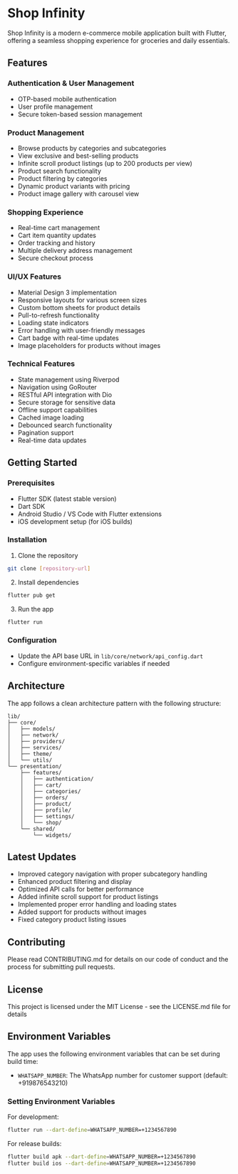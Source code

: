 # Shop Infinity

Shop Infinity is a modern e-commerce mobile application built with Flutter, offering a seamless shopping experience for groceries and daily essentials.

## Features

### Authentication & User Management
- OTP-based mobile authentication
- User profile management
- Secure token-based session management

### Product Management
- Browse products by categories and subcategories
- View exclusive and best-selling products
- Infinite scroll product listings (up to 200 products per view)
- Product search functionality
- Product filtering by categories
- Dynamic product variants with pricing
- Product image gallery with carousel view

### Shopping Experience
- Real-time cart management
- Cart item quantity updates
- Order tracking and history
- Multiple delivery address management
- Secure checkout process

### UI/UX Features
- Material Design 3 implementation
- Responsive layouts for various screen sizes
- Custom bottom sheets for product details
- Pull-to-refresh functionality
- Loading state indicators
- Error handling with user-friendly messages
- Cart badge with real-time updates
- Image placeholders for products without images

### Technical Features
- State management using Riverpod
- Navigation using GoRouter
- RESTful API integration with Dio
- Secure storage for sensitive data
- Offline support capabilities
- Cached image loading
- Debounced search functionality
- Pagination support
- Real-time data updates

## Getting Started

### Prerequisites
- Flutter SDK (latest stable version)
- Dart SDK
- Android Studio / VS Code with Flutter extensions
- iOS development setup (for iOS builds)

### Installation
1. Clone the repository
```bash
git clone [repository-url]
```

2. Install dependencies
```bash
flutter pub get
```

3. Run the app
```bash
flutter run
```

### Configuration
- Update the API base URL in `lib/core/network/api_config.dart`
- Configure environment-specific variables if needed

## Architecture

The app follows a clean architecture pattern with the following structure:

```
lib/
├── core/
│   ├── models/
│   ├── network/
│   ├── providers/
│   ├── services/
│   ├── theme/
│   └── utils/
└── presentation/
    ├── features/
    │   ├── authentication/
    │   ├── cart/
    │   ├── categories/
    │   ├── orders/
    │   ├── product/
    │   ├── profile/
    │   ├── settings/
    │   └── shop/
    └── shared/
        └── widgets/
```

## Latest Updates

- Improved category navigation with proper subcategory handling
- Enhanced product filtering and display
- Optimized API calls for better performance
- Added infinite scroll support for product listings
- Implemented proper error handling and loading states
- Added support for products without images
- Fixed category product listing issues

## Contributing

Please read CONTRIBUTING.md for details on our code of conduct and the process for submitting pull requests.

## License

This project is licensed under the MIT License - see the LICENSE.md file for details

## Environment Variables

The app uses the following environment variables that can be set during build time:

- `WHATSAPP_NUMBER`: The WhatsApp number for customer support (default: +919876543210)

### Setting Environment Variables

For development:
```bash
flutter run --dart-define=WHATSAPP_NUMBER=+1234567890
```

For release builds:
```bash
flutter build apk --dart-define=WHATSAPP_NUMBER=+1234567890
flutter build ios --dart-define=WHATSAPP_NUMBER=+1234567890
```
